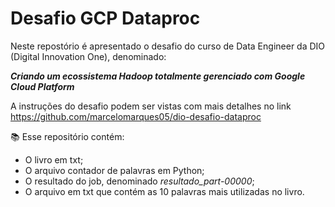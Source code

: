 # Desafio GCP Dataproc

Neste repostório é apresentado o desafio do curso de Data Engineer da DIO (Digital Innovation One), denominado:

***Criando um ecossistema Hadoop totalmente gerenciado com Google Cloud Platform***

A instruções do desafio podem ser vistas com mais detalhes no link https://github.com/marcelomarques05/dio-desafio-dataproc

:books: Esse repositório contém:

- O livro em txt;
- O arquivo contador de palavras em Python;
- O resultado do job, denominado *resultado_part-00000*;
- O arquivo em txt que contém as 10 palavras mais utilizadas no livro.



